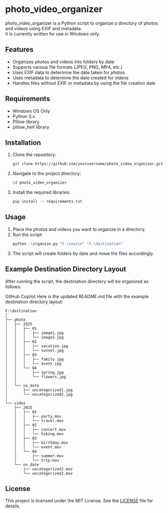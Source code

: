 # photo_video_organizer

photo_video_organizer is a Python script to organize a directory of photos and videos using EXIF and metadata.  
It is currently written for use in Windows only.  

## Features

- Organizes photos and videos into folders by date
- Supports various file formats (JPEG, PNG, MP4, etc.)
- Uses EXIF data to determine the date taken for photos
- Uses metadata to determine the date created for videos
- Handles files without EXIF or metadata by using the file creation date

## Requirements

- Windows OS Only
- Python 3.x
- Pillow library
- pillow_heif library

## Installation

1. Clone the repository:
    ```sh
    git clone https://github.com/yourusername/photo_video_organizer.git
    ```
2. Navigate to the project directory:
    ```sh
    cd photo_video_organizer
    ```
3. Install the required libraries:
    ```sh
    pip install -r requirements.txt
    ```

## Usage

1. Place the photos and videos you want to organize in a directory.
2. Run the script:
    ```sh
    python .\organize.py "F:\source" "F:\destination"
    ```
3. The script will create folders by date and move the files accordingly.

## Example Destination Directory Layout

After running the script, the destination directory will be organized as follows:


GitHub Copilot
Here is the updated README.md file with the example destination directory layout:

```
F:\destination
│
├── photo
│   ├── 2025
│   │   ├── 01
│   │   │   ├── image1.jpg
│   │   │   └── image2.jpg
│   │   ├── 02
│   │   │   ├── vacation.jpg
│   │   │   └── sunset.jpg
│   │   ├── 03
│   │   │   ├── family.jpg
│   │   │   └── event.jpg
│   │   └── 04
│   │       ├── spring.jpg
│   │       └── flowers.jpg
│   │
│   └── no_date
│       ├── uncategorized1.jpg
│       └── uncategorized2.jpg
│
└── video
    ├── 2025
    │   ├── 01
    │   │   ├── party.mov
    │   │   └── travel.mov
    │   ├── 02
    │   │   ├── concert.mov
    │   │   └── hiking.mov
    │   ├── 03
    │   │   ├── birthday.mov
    │   │   └── event.mov
    │   └── 04
    │       ├── summer.mov
    │       └── trip.mov
    └── no_date
        ├── uncategorized1.mov
        └── uncategorized2.mov
```

## License

This project is licensed under the MIT License. See the [LICENSE](LICENSE) file for details.
